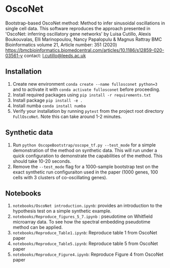 # OscoNet
Bootstrap-based OscoNet method: 
Method to infer sinusoidal oscillations in single cell data. This software reproduces the approach presented in
'OscoNet: inferring oscillatory gene networks'
by Luisa Cutillo, Alexis Boukouvalas, Elli Marinopoulou, Nancy Papalopulu & Magnus Rattray 
BMC Bioinformatics volume 21, Article number: 351 (2020)
https://bmcbioinformatics.biomedcentral.com/articles/10.1186/s12859-020-03561-y
contact: l.cutillo@leeds.ac.uk

## Installation
1. Create new environment `conda create --name fullosconet python=3` and to activate it with 
`conda activate fullosconet` before proceeding.
1. Install required packages using `pip install -r requirements.txt`
1. Install package `pip install -e .`
1. Install numba `conda install numba`
1. Verify your installation by running `pytest` from the project root directory `FullOscoNet`.
Note this can take around 1-2 minutes.


## Synthetic data
1. Run ` python OscopeBootstrap/oscope_tf.py --test_mode
` for a simple demonstration of the method on synthetic data. This will run under a quick configuration
to demonstrate the capabilities of the method. This should take 10-20 seconds.
1. Remove the `--test_mode` flag for a 1000-sample bootstrap test on the exact synthetic run configuraiton used in the paper
(1000 genes, 100 cells with 3 clusters of co-oscillating genes).

## Notebooks
1. `notebooks/OscoNet introduction.ipynb`: provides an introduction to the hypothesis test on a simple synthetic example.
2. `notebooks/Reproduce_figures_5_7.ipynb` : pseudotime on Whitfield microarray data. To see how the spectral embedding
pseudotime method can be applied.
3. `notebooks/Reproduce_Table1.ipynb`: Reproduce table 1 from OscoNet paper
4. `notebooks/Reproduce_Table5.ipynb`: Reproduce table 5 from OscoNet paper
5. `notebooks/Reproduce_Figure4.ipynb`: Reproduce Figure 4 from OscoNet paper



